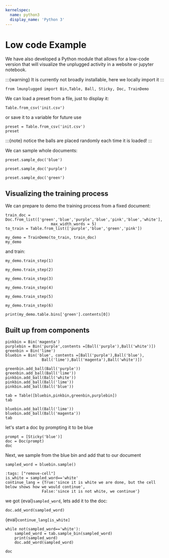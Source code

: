 ```yaml
---
kernelspec:
  name: python3
  display_name: 'Python 3'
---
```


# Low code Example


We have also developed a Python module that allows for a low-code version
that will visualize the unplugged activity in a website or jupyter notebook.

:::{warning}
It is currently not broadly installable, here we locally import it
:::

```{code-cell} python
from lmunplugged import Bin,Table, Ball, Sticky, Doc, TrainDemo

```

We can load a preset from a file, just to display it:
```{code-cell} python
Table.from_csv('init.csv')
```

or save it  to a variable for future use
```{code-cell} python
preset = Table.from_csv('init.csv')
preset
```

:::{note}
notice the balls are placed randomly each time it is loaded!
:::

We can sample whole documents: 
```{code-cell} python
preset.sample_doc('blue')
```

```{code-cell} python
preset.sample_doc('purple')
```

```{code-cell} python
preset.sample_doc('green')
```


## Visualizing the training process 

We can prepare to demo the training process from a fixed document: 

```{code-cell} python
train_doc = Doc.from_list(['green','blue','purple','blue','pink','blue','white'],
                    max_width_words = 5)
to_train = Table.from_list(['purple','blue','green','pink'])

my_demo = TrainDemo(to_train, train_doc)
my_demo
```

and train:


```{code-cell} python
my_demo.train_step(1)
```




```{code-cell} python
my_demo.train_step(2)
```

```{code-cell} python
my_demo.train_step(3)
```


```{code-cell} python
my_demo.train_step(4)
```

```{code-cell} python
my_demo.train_step(5)
```

```{code-cell} python
my_demo.train_step(6)
```


```{code-cell} python
print(my_demo.table.bins['green'].contents[0])
```

## Built up from components


```{code-cell} python
pinkbin = Bin('magenta')
purplebin = Bin('purple',contents =[Ball('purple'),Ball('white')])
greenbin = Bin('lime')
bluebin = Bin('blue', contents =[Ball('purple'),Ball('blue'),
                Ball('lime'),Ball('magenta'),Ball('white')])

greenbin.add_ball(Ball('purple'))
greenbin.add_ball(Ball('lime'))
pinkbin.add_ball(Ball('white'))
pinkbin.add_ball(Ball('lime'))
pinkbin.add_ball(Ball('blue'))

tab = Table([bluebin,pinkbin,greenbin,purplebin])
tab
```

```{code-cell} python
bluebin.add_ball(Ball('lime'))
bluebin.add_ball(Ball('magenta'))
tab
```

let's start a doc by prompting it to be blue 
```{code-cell} python
prompt = [Sticky('blue')]
doc = Doc(prompt)
doc
```

Next, we sample from the blue bin and add that to our document

```{code-cell} python
sampled_word = bluebin.sample()
```



```{code-cell} python
:tags: ["remove-cell"]
is_white = sampled_word=='white'
continue_lang = {True:'since it is white we are done, but the cell below shows how we would continue',
                False:'since it is not white, we continue'}
```
we got {eval}`sampled_word`, lets add it to the doc:

```{code-cell} python
doc.add_word(sampled_word)
```

{eval}`continue_lang[is_white]`

```{code-cell} python
while not(sampled_word=='white'):
    sampled_word = tab.sample_bin(sampled_word)
    print(sampled_word)
    doc.add_word(sampled_word)

doc
```

